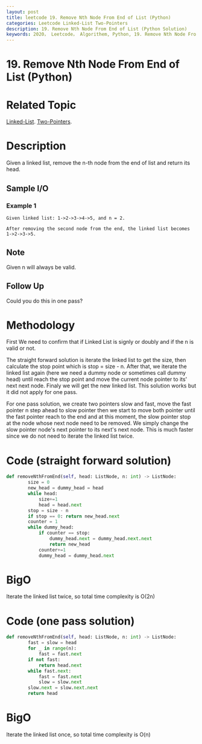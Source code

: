 ```yaml
---
layout: post
title: leetcode 19. Remove Nth Node From End of List (Python)
categories: Leetcode Linked-List Two-Pointers
description: 19. Remove Nth Node From End of List (Python Solution)
keywords: 2020， Leetcode， Algorithem, Python, 19. Remove Nth Node From End of List, zhenyu, Linked List, Two Pointers
---
```


# 19. Remove Nth Node From End of List (Python)

# Related Topic
<a href="/categories/#Linked-List" target="_blank"> Linked-List</a>.
<a href="/categories/#Two-Pointers" target="_blank"> Two-Pointers</a>.
# Description
Given a linked list, remove the n-th node from the end of list and return its head.

## Sample I/O

### Example 1
```
Given linked list: 1->2->3->4->5, and n = 2.

After removing the second node from the end, the linked list becomes 1->2->3->5.
```

## Note
Given n will always be valid.

## Follow Up
Could you do this in one pass?

# Methodology
First We need to confirm that if Linked List is signly or doubly and if the n is valid or not.

The straight forward solution is iterate the linked list to get the size, then calculate the stop point which is stop = size - n. After that, we iterate the linked list again (here we need a dummy node or sometimes call dummy head) until reach the stop point and move the current node pointer to its' next next node. Finaly we will get the new linked list. This solution works but it did not apply for one pass.

For one pass solution, we create two pointers slow and fast, move the fast pointer n step ahead to slow pointer then we start to move both pointer until the fast pointer reach to the end and at this moment, the slow pointer stop at the node whose next node need to be removed. We simply change the slow pointer node's next pointer to its next's next node. This is much faster since we do not need to iterate the linked list twice.

# Code (straight forward solution)
```python
def removeNthFromEnd(self, head: ListNode, n: int) -> ListNode:
        size = 0
        new_head = dummy_head = head
        while head:
            size+=1
            head = head.next
        stop = size - n
        if stop == 0: return new_head.next
        counter = 1
        while dummy_head:
            if counter == stop:
                dummy_head.next = dummy_head.next.next
                return new_head
            counter+=1
            dummy_head = dummy_head.next
```
# BigO
Iterate the linked list twice, so total time complexity is O(2n)

# Code (one pass solution)
```python
def removeNthFromEnd(self, head: ListNode, n: int) -> ListNode:
        fast = slow = head
        for _ in range(n):
            fast = fast.next
        if not fast:
            return head.next
        while fast.next:
            fast = fast.next
            slow = slow.next
        slow.next = slow.next.next
        return head
```
# BigO
Iterate the linked list once, so total time complexity is O(n)